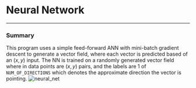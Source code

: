 # Neural Network
---
### Summary
This program uses a simple feed-forward ANN with mini-batch gradient descent to generate a vector field, where each vector is predicted based of an $(x, y)$ input. The NN is trained on a randomly generated vector field where in data points are $(x, y)$ pairs, and the labels are 1 of `NUM_OF_DIRECTIONS` which denotes the approximate direction the vector is pointing. 
![neural_net](neural_net1.png)
